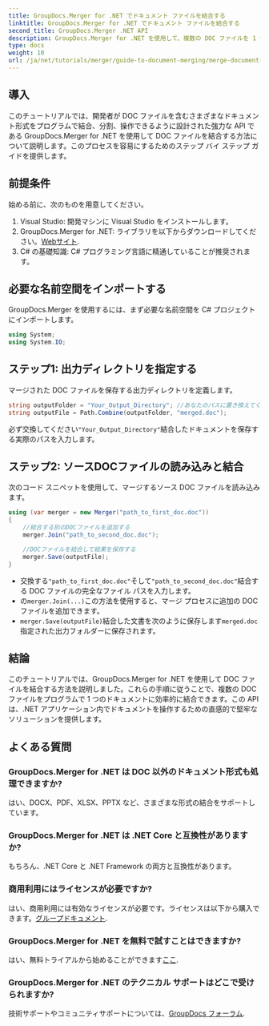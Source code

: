 ```yaml
---
title: GroupDocs.Merger for .NET でドキュメント ファイルを結合する
linktitle: GroupDocs.Merger for .NET でドキュメント ファイルを結合する
second_title: GroupDocs.Merger .NET API
description: GroupDocs.Merger for .NET を使用して、複数の DOC ファイルを 1 つのドキュメントにシームレスに結合する方法を学びます。この包括的なチュートリアルでは、前提条件、コード スニペット、FAQ を網羅した明確なステップ バイ ステップのアプローチが提供されます。
type: docs
weight: 10
url: /ja/net/tutorials/merger/guide-to-document-merging/merge-document-files/
---
```

## 導入

このチュートリアルでは、開発者が DOC ファイルを含むさまざまなドキュメント形式をプログラムで結合、分割、操作できるように設計された強力な API である GroupDocs.Merger for .NET を使用して DOC ファイルを結合する方法について説明します。このプロセスを容易にするためのステップ バイ ステップ ガイドを提供します。

## 前提条件

始める前に、次のものを用意してください。

1. Visual Studio: 開発マシンに Visual Studio をインストールします。
2.  GroupDocs.Merger for .NET: ライブラリを以下からダウンロードしてください。[Webサイト](https://releases.groupdocs.com/merger/net/).
3. C# の基礎知識: C# プログラミング言語に精通していることが推奨されます。

## 必要な名前空間をインポートする

GroupDocs.Merger を使用するには、まず必要な名前空間を C# プロジェクトにインポートします。

```csharp
using System;
using System.IO;
```

## ステップ1: 出力ディレクトリを指定する

マージされた DOC ファイルを保存する出力ディレクトリを定義します。

```csharp
string outputFolder = "Your_Output_Directory"; //あなたのパスに置き換えてください
string outputFile = Path.Combine(outputFolder, "merged.doc");
```

必ず交換してください`"Your_Output_Directory"`結合したドキュメントを保存する実際のパスを入力します。

## ステップ2: ソースDOCファイルの読み込みと結合

次のコード スニペットを使用して、マージするソース DOC ファイルを読み込みます。

```csharp
using (var merger = new Merger("path_to_first_doc.doc"))
{
    //結合する別のDOCファイルを追加する
    merger.Join("path_to_second_doc.doc");

    //DOCファイルを結合して結果を保存する
    merger.Save(outputFile);
}
```


- 交換する`"path_to_first_doc.doc"`そして`"path_to_second_doc.doc"`結合する DOC ファイルの完全なファイル パスを入力します。
- の`merger.Join(...)`この方法を使用すると、マージ プロセスに追加の DOC ファイルを追加できます。
- `merger.Save(outputFile)`結合した文書を次のように保存します`merged.doc`指定された出力フォルダーに保存されます。

## 結論

このチュートリアルでは、GroupDocs.Merger for .NET を使用して DOC ファイルを結合する方法を説明しました。これらの手順に従うことで、複数の DOC ファイルをプログラムで 1 つのドキュメントに効率的に結合できます。この API は、.NET アプリケーション内でドキュメントを操作するための直感的で堅牢なソリューションを提供します。

## よくある質問

### GroupDocs.Merger for .NET は DOC 以外のドキュメント形式も処理できますか?

はい、DOCX、PDF、XLSX、PPTX など、さまざまな形式の結合をサポートしています。

### GroupDocs.Merger for .NET は .NET Core と互換性がありますか?

もちろん、.NET Core と .NET Framework の両方と互換性があります。

### 商用利用にはライセンスが必要ですか?

はい、商用利用には有効なライセンスが必要です。ライセンスは以下から購入できます。[グループドキュメント](https://purchase.groupdocs.com/buy).

### GroupDocs.Merger for .NET を無料で試すことはできますか?

はい、無料トライアルから始めることができます[ここ](https://releases.groupdocs.com/).

### GroupDocs.Merger for .NET のテクニカル サポートはどこで受けられますか?

技術サポートやコミュニティサポートについては、[GroupDocs フォーラム](https://forum.groupdocs.com/c/merger/32).